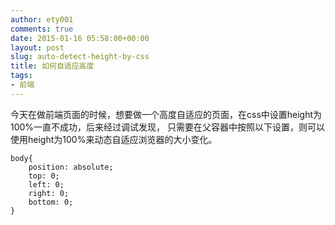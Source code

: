 ```yaml
---
author: ety001
comments: true
date: 2015-01-16 05:58:00+00:00
layout: post
slug: auto-detect-height-by-css
title: 如何自适应高度
tags:
- 前端
---
```



今天在做前端页面的时候，想要做一个高度自适应的页面，在css中设置height为100%一直不成功，后来经过调试发现，
只需要在父容器中按照以下设置，则可以使用height为100%来动态自适应浏览器的大小变化。

```
body{
    position: absolute;
    top: 0;
    left: 0;
    right: 0;
    bottom: 0;
}
```

